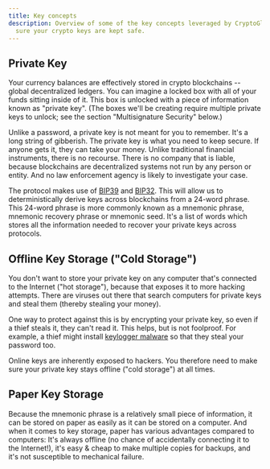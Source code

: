 ```yaml
---
title: Key concepts
description: Overview of some of the key concepts leveraged by CryptoGlacier to make
  sure your crypto keys are kept safe.
---
```


## Private Key

Your currency balances are effectively stored in crypto
blockchains -- global decentralized ledgers. You can imagine a locked box
with all of your funds sitting inside of it. This box is unlocked with
a piece of information known as "private key". (The boxes we'll be creating
require multiple private keys to unlock; see the section "Multisignature
Security" below.)

Unlike a password, a private key is not meant for you to remember.
It's a long string of gibberish. The private key is what you need to keep
secure. If anyone gets it, they can take your money. Unlike traditional
financial instruments, there is no recourse. There is no company that is
liable, because blockchains are decentralized systems not run by any person or
entity. And no law enforcement agency is likely to investigate your
case.

The protocol makes use of [BIP39](https://github.com/bitcoin/bips/blob/master/bip-0039.mediawiki)
and [BIP32](https://github.com/bitcoin/bips/blob/master/bip-0032.mediawiki).
This will allow us to deterministically derive keys across blockchains from
a 24-word phrase. This 24-word phrase is more commonly known as a mnemonic phrase,
mnemonic recovery phrase or mnemonic seed. It's a list of words which stores all the
information needed to recover your private keys across protocols.

## Offline Key Storage ("Cold Storage")

You don't want to store your
private key on any computer that's connected to the Internet ("hot
storage"), because that exposes it to more hacking attempts. There are
viruses out there that search computers for private keys and steal them
(thereby stealing your money).

One way to protect against this is by
encrypting your private key, so even if a thief steals it, they can't read
it. This helps, but is not foolproof. For example, a thief might install
[keylogger malware](https://en.wikipedia.org/wiki/Keystroke_logging)
so that they steal your password too.

Online keys are
inherently exposed to hackers. You therefore need to make sure your private
key stays offline ("cold storage") at all times.

## Paper Key Storage

Because the mnemonic phrase is a relatively small piece of information, it can
be stored on paper as easily as it can be stored on a computer. And when it
comes to key storage, paper has various advantages compared to computers: It's
always offline (no chance of accidentally connecting it to the Internet!), it's
easy & cheap to make multiple copies for backups, and it's not susceptible to
mechanical failure.
